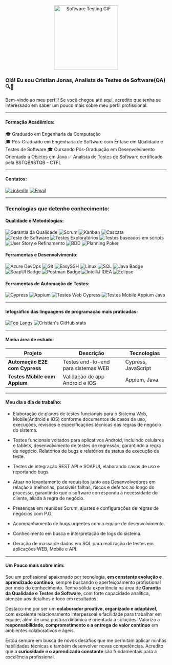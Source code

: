 <div align="center">
  <img 
    src="https://media0.giphy.com/media/v1.Y2lkPTc5MGI3NjExdnUwYTF4bGk1ajNzcWViZDZsOTZsZTdpMHhwdnoyOWxwMnZqZTI2ciZlcD12MV9pbnRlcm5hbF9naWZfYnlfaWQmY3Q9Zw/ge37NVjuTAvTYtD7kR/giphy.gif" 
    alt="Software Testing GIF" 
    width="200"
  />
</div>

### Olá! Eu sou Cristian Jonas, Analista de Testes de Software(QA) 🔍🐞
Bem-vindo ao meu perfil!
Se você chegou até aqui, acredito que tenha se interessado em saber um pouco mais sobre meu perfil profissional.

---

#### Formação Acadêmica:
🎓 Graduado em Engenharia da Computação   
🎓 Pós-Graduado em Engenharia de Software com Ênfase em Qualidade e Testes de Software 
🎓 Cursando Pós-Graduação em Desenvolvimento Orientado a Objetos em Java
✅ Analista de Testes de Software certificado pela BSTQB/ISTQB - CTFL    

---

#### Contatos:  
[![LinkedIn](https://img.shields.io/badge/LinkedIn-0077B5?style=for-the-badge&logo=linkedin&logoColor=white)](https://www.linkedin.com/in/cristian-jonas-ataliba-7ba1631a5/)
[![Email](https://img.shields.io/badge/Email-D14836?style=for-the-badge&logo=gmail&logoColor=white)](cristian.ataliba@outlook.com)   

---

### Tecnologias que detenho conhecimento:

#### Qualidade e Metodologias:
<div align="left">
  <!-- Qualidade e Metodologias -->
  <img src="https://img.shields.io/badge/Garantia%20da%20Qualidade-blue?style=for-the-badge" alt="Garantia da Qualidade" />
  <img src="https://img.shields.io/badge/Scrum-Agile-red?style=for-the-badge" alt="Scrum" />
  <img src="https://img.shields.io/badge/Kanban-Agile-blue?style=for-the-badge" alt="Kanban" />
  <img src="https://img.shields.io/badge/Metodologia-Cascata-lightgrey?style=for-the-badge" alt="Cascata" />
  <img src="https://img.shields.io/badge/Teste%20de%20Software-blueviolet?style=for-the-badge" alt="Teste de Software" />
  <img src="https://img.shields.io/badge/Testes%20Exploratórios-lightblue?style=for-the-badge" alt="Testes Exploratórios" />
  <img src="https://img.shields.io/badge/Testes%20Baseados%20em%20Scripts%20e%20Cenários-green?style=for-the-badge" alt="Testes baseados em scripts" />
  <img src="https://img.shields.io/badge/User%20Story%20%26%20Refinamento-brightgreen?style=for-the-badge" alt="User Story e Refinamento" />
  <img src="https://img.shields.io/badge/BDD-Behavior%20Driven%20Development-orange?style=for-the-badge" alt="BDD" />
  <img src="https://img.shields.io/badge/Planning%20Poker-Story%20Points-yellow?style=for-the-badge" alt="Planning Poker" />
</div>

#### Ferramentas e Desenvolvimento:

<div align="left">
  <!-- Ferramentas e Desenvolvimento -->
  <img src="https://img.shields.io/badge/Azure_DevOps-0078D7?style=for-the-badge&logo=azure-devops&logoColor=white" alt="Azure DevOps" />
  <img src="https://img.shields.io/badge/Git-F05032?style=for-the-badge&logo=git&logoColor=white" alt="Git" />
  <img src="https://img.shields.io/badge/EasySSH-Terminal-lightgrey?style=for-the-badge" alt="EasySSH" />
  <img src="https://img.shields.io/badge/Linux-FCC624?style=for-the-badge&logo=linux&logoColor=black" alt="Linux" />
  <img src="https://img.shields.io/badge/SQL-MySQL-blue?style=for-the-badge&logo=mysql&logoColor=white" alt="SQL" />
  <img src="https://img.shields.io/badge/Java-ED8B00?style=for-the-badge&logo=java&logoColor=white" alt="Java Badge" />
  <img src="https://img.shields.io/badge/SoapUI-008000?style=for-the-badge" alt="SoapUI Badge" />
  <img src="https://img.shields.io/badge/Postman-FF6C37?style=for-the-badge&logo=postman&logoColor=white" alt="Postman Badge"/>
  <img src="https://img.shields.io/badge/IntelliJ_IDEA-000000?style=for-the-badge&logo=intellij-idea&logoColor=white" alt="IntelliJ IDEA" />
  <img src="https://img.shields.io/badge/Eclipse-2C2255?style=for-the-badge&logo=eclipse&logoColor=white" alt="Eclipse" />
</div>

#### Ferramentas de Automação de Testes:

<div align="left">
  <!-- Ferramentas de Automação de Testes -->
  <img src="https://img.shields.io/badge/Cypress-17202C?style=for-the-badge&logo=cypress&logoColor=white" alt="Cypress" />
  <img src="https://img.shields.io/badge/Appium-00B4AB?style=for-the-badge&logo=appium&logoColor=white" alt="Appium" />
  <img src="https://img.shields.io/badge/Testes%20Web%20com%20Cypress-darkgreen?style=for-the-badge" alt="Testes Web Cypress" />
  <img src="https://img.shields.io/badge/Testes%20Mobile%20com%20Appium%20e%20Java-purple?style=for-the-badge" alt="Testes Mobile Appium Java" />
</div>

---

#### Infográfico das linguagens de programação mais praticadas:  

[![Top Langs](https://github-readme-stats.vercel.app/api/top-langs/?username=Cristian3838)](https://github.com/anuraghazra/github-readme-stats)
![Cristian's GitHub stats](https://github-readme-stats.vercel.app/api?username=Cristian3838&show_icons=true&count_private=true&theme=radical)


---

#### Minha área de estudo:

| Projeto | Descrição | Tecnologias |
|--------|-----------|-------------|
| **Automação E2E com Cypress** | Testes end-to-end para sistemas WEB | Cypress, JavaScript |
| **Testes Mobile com Appium** | Validação de app Android e IOS | Appium, Java |

---
#### Meu dia a dia de trabalho:

- Elaboração de planos de testes funcionais para o Sistema Web, Mobile(Android e IOS) conforme documentos de casos de uso, execuções, revisões e especificações técnicas das regras de negócio do sistema.

- Testes funcionais voltados para aplicativos Android, incluindo celulares e tablets, desenvolvimento de testes de regressão, garantindo a regra de negócio. Relatórios de bugs e relatórios de status de execução de teste.

- Testes de integração REST API e SOAPUI, elaborando casos de uso e reportando bugs.

- Atuar no levantamento de requisitos junto aos Desenvolvedores em relação a melhorias, possíveis falhas, riscos e defeitos ao longo do processo, garantindo que o software corresponda à necessidade do cliente, aliada à regra de negócio.

- Presenças em reuniões Scrum, ajustes e configurações de regras de negócios com P.O.

- Acompanhamento de bugs urgentes com a equipe de desenvolvimento.

- Conhecimento em busca e interpretação de logs do sistema.

- Geração de massa de dados em SQL para realização de testes em aplicações WEB, Mobile e API.

---

#### Um Pouco mais sobre mim:
Sou um profissional apaixonado por tecnologia, **em constante evolução e aprendizado contínuo**, sempre buscando o aperfeiçoamento profissional por meio do conhecimento. Tenho sólida experiência na área de **Garantia da Qualidade e Testes de Software**, com forte capacidade analítica, atenção aos detalhes e foco em resultados.

Destaco-me por ser um **colaborador proativo, organizado e adaptável**, com excelente relacionamento interpessoal e facilidade para trabalhar em equipe, além de uma postura dinâmica e orientada a soluções. Valorizo a **responsabilidade, comprometimento e a entrega de valor contínuo** em ambientes colaborativos e ágeis.

Estou sempre em busca de novos desafios que me permitam aplicar minhas habilidades técnicas e também desenvolver novas competências. Acredito que a **curiosidade e o aprendizado constante** são fundamentais para a excelência profissional.

